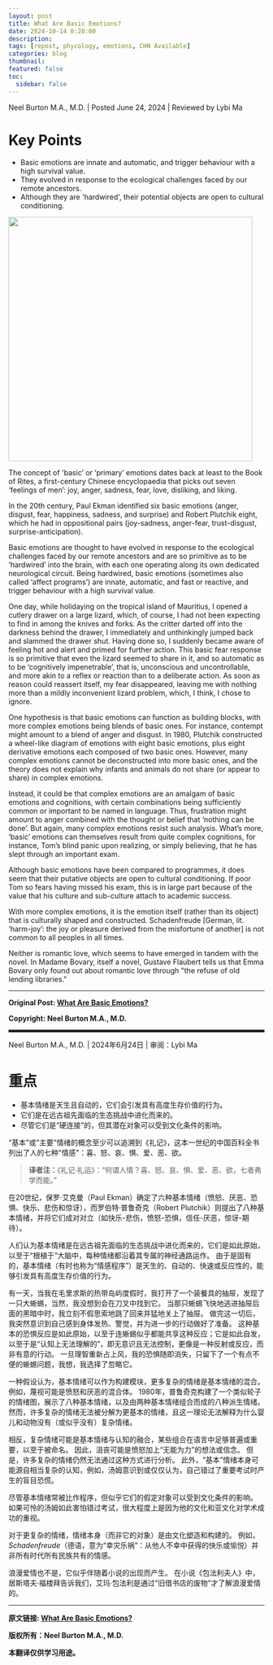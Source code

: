 ```yaml
---
layout: post
title: What Are Basic Emotions?
date: 2024-10-14 0:20:00
description:
tags: [repost, phycology, emotions, CHN Available]
categories: blog
thumbnail:
featured: false
toc:
  sidebar: false
---
```


Neel Burton M.A., M.D. \| Posted June 24, 2024 \| Reviewed by Lybi Ma

# Key Points

- Basic emotions are innate and automatic, and trigger behaviour with a high survival value.
- They evolved in response to the ecological challenges faced by our remote ancestors.
- Although they are 'hardwired', their potential objects are open to cultural conditioning.

<a href="https://www.psychologytoday.com/us/blog/hide-and-seek/201601/what-are-basic-emotions?msockid=3cc8053b5a536d851b73102d5b446c8c">
<img src="https://cdn2.psychologytoday.com/assets/styles/article_inline_full_caption/public/field_blog_entry_images/2024-06/Plutchik-wheel.svg_.png.jpg?itok=W_OEkWEY" 
      width="480" 
      height="auto" 
      class="alignleft size-thumbnail wp-image-1234" />
</a>

The concept of 'basic’ or ‘primary’ emotions dates back at least to the Book of Rites, a first-century Chinese encyclopaedia that picks out seven ‘feelings of men’: joy, anger, sadness, fear, love, disliking, and liking.

In the 20th century, Paul Ekman identified six basic emotions (anger, disgust, fear, happiness, sadness, and surprise) and Robert Plutchik eight, which he had in oppositional pairs (joy-sadness, anger-fear, trust-disgust, surprise-anticipation).

Basic emotions are thought to have evolved in response to the ecological challenges faced by our remote ancestors and are so primitive as to be ‘hardwired’ into the brain, with each one operating along its own dedicated neurological circuit.
Being hardwired, basic emotions (sometimes also called ‘affect programs’) are innate, automatic, and fast or reactive, and trigger behaviour with a high survival value.

One day, while holidaying on the tropical island of Mauritius, I opened a cutlery drawer on a large lizard, which, of course, I had not been expecting to find in among the knives and forks.
As the critter darted off into the darkness behind the drawer, I immediately and unthinkingly jumped back and slammed the drawer shut.
Having done so, I suddenly became aware of feeling hot and alert and primed for further action.
This basic fear response is so primitive that even the lizard seemed to share in it, and so automatic as to be ‘cognitively impenetrable’, that is, unconscious and uncontrollable, and more akin to a reflex or reaction than to a deliberate action.
As soon as reason could reassert itself, my fear disappeared, leaving me with nothing more than a mildly inconvenient lizard problem, which, I think, I chose to ignore.

One hypothesis is that basic emotions can function as building blocks, with more complex emotions being blends of basic ones.
For instance, contempt might amount to a blend of anger and disgust.
In 1980, Plutchik constructed a wheel-like diagram of emotions with eight basic emotions, plus eight derivative emotions each composed of two basic ones.
However, many complex emotions cannot be deconstructed into more basic ones, and the theory does not explain why infants and animals do not share (or appear to share) in complex emotions.

Instead, it could be that complex emotions are an amalgam of basic emotions and cognitions, with certain combinations being sufficiently common or important to be named in language.
Thus, frustration might amount to anger combined with the thought or belief that ‘nothing can be done’.
But again, many complex emotions resist such analysis.
What’s more, ‘basic’ emotions can themselves result from quite complex cognitions, for instance, Tom’s blind panic upon realizing, or simply believing, that he has slept through an important exam.

Although basic emotions have been compared to programmes, it does seem that their putative objects are open to cultural conditioning.
If poor Tom so fears having missed his exam, this is in large part because of the value that his culture and sub-culture attach to academic success.

With more complex emotions, it is the emotion itself (rather than its object) that is culturally shaped and constructed.
Schadenfreude [German, lit. ‘harm-joy’: the joy or pleasure derived from the misfortune of another] is not common to all peoples in all times.

Neither is romantic love, which seems to have emerged in tandem with the novel.
In Madame Bovary, itself a novel, Gustave Flaubert tells us that Emma Bovary only found out about romantic love through "the refuse of old lending libraries."

---

**Original Post: [What Are Basic Emotions?](https://www.psychologytoday.com/us/blog/hide-and-seek/201601/what-are-basic-emotions?msockid=3cc8053b5a536d851b73102d5b446c8c)**

**Copyright: Neel Burton M.A., M.D.**

<hr style="border: 2px solid;">

Neel Burton M.A., M.D. \| 2024年6月24日 \| 审阅：Lybi Ma

# 重点

- 基本情绪是天生且自动的，它们会引发具有高度生存价值的行为。
- 它们是在远古祖先面临的生态挑战中进化而来的。
- 尽管它们是“硬连接”的，但其潜在对象可以受到文化条件的影响。

“基本”或“主要”情绪的概念至少可以追溯到《礼记》，这本一世纪的中国百科全书列出了人的七种"情感"：喜、怒、哀、惧、爱、恶、欲。

> **译者注：**《礼记·礼运》：“何谓人情？喜、怒、哀、惧、爱、恶、欲，七者弗学而能。”

在20世纪，保罗·艾克曼（Paul Ekman）确定了六种基本情绪（愤怒、厌恶、恐惧、快乐、悲伤和惊讶），而罗伯特·普鲁奇克（Robert Plutchik）则提出了八种基本情绪，并将它们成对对立（如快乐-悲伤，愤怒-恐惧，信任-厌恶，惊讶-期待）。

人们认为基本情绪是在远古祖先面临的生态挑战中进化而来的，它们是如此原始，以至于“根植于”大脑中，每种情绪都沿着其专属的神经通路运作。
由于是固有的，基本情绪（有时也称为“情感程序”）是天生的、自动的、快速或反应性的，能够引发具有高度生存价值的行为。

有一天，当我在毛里求斯的热带岛屿度假时，我打开了一个装餐具的抽屉，发现了一只大蜥蜴，当然，我没想到会在刀叉中找到它。
当那只蜥蜴飞快地逃进抽屉后面的黑暗中时，我立刻不假思索地跳了回来并猛地关上了抽屉。
做完这一切后，我突然意识到自己感到身体发热、警觉，并为进一步的行动做好了准备。
这种基本的恐惧反应是如此原始，以至于连蜥蜴似乎都能共享这种反应；它是如此自发，以至于是“认知上无法理解的”，即无意识且无法控制，更像是一种反射或反应，而非有意的行动。
一旦理智重新占上风，我的恐惧随即消失，只留下了一个有点不便的蜥蜴问题，我想，我选择了忽略它。

一种假设认为，基本情绪可以作为构建模块，更多复杂的情绪是基本情绪的混合。
例如，蔑视可能是愤怒和厌恶的混合体。
1980年，普鲁奇克构建了一个类似轮子的情绪图，展示了八种基本情绪，以及由两种基本情绪组合而成的八种派生情绪。
然而，许多复杂的情绪无法被分解为更基本的情绪，且这一理论无法解释为什么婴儿和动物没有（或似乎没有）复杂情绪。

相反，复杂情绪可能是基本情绪与认知的融合，某些组合在语言中足够普遍或重要，以至于被命名。
因此，沮丧可能是愤怒加上“无能为力”的想法或信念。
但是，许多复杂的情绪仍然无法通过这种方式进行分析。
此外，“基本”情绪本身可能源自相当复杂的认知，例如，汤姆意识到或仅仅认为，自己错过了重要考试时产生的盲目恐慌。

尽管基本情绪常被比作程序，但似乎它们的假定对象可以受到文化条件的影响。
如果可怜的汤姆如此害怕错过考试，很大程度上是因为他的文化和亚文化对学术成功的重视。

对于更复杂的情绪，情绪本身（而非它的对象）是由文化塑造和构建的。
例如，_Schadenfreude_（德语，意为“幸灾乐祸”：从他人不幸中获得的快乐或愉悦）并非所有时代所有民族共有的情感。

浪漫爱情也不是，它似乎伴随着小说的出现而产生。
在小说《包法利夫人》中，居斯塔夫·福楼拜告诉我们，艾玛·包法利是通过“旧借书店的废物”才了解浪漫爱情的。

---

**原文链接: [What Are Basic Emotions?](https://www.psychologytoday.com/us/blog/hide-and-seek/201601/what-are-basic-emotions?msockid=3cc8053b5a536d851b73102d5b446c8c)**

**版权所有：Neel Burton M.A., M.D.**

**本翻译仅供学习用途。**
